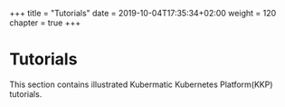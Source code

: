 +++
title = "Tutorials"
date =  2019-10-04T17:35:34+02:00
weight = 120
chapter = true
+++

# Tutorials

This section contains illustrated Kubermatic Kubernetes Platform(KKP) tutorials.
